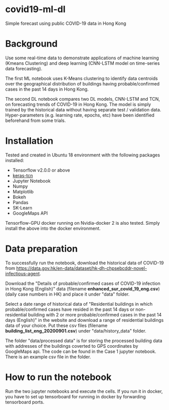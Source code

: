 # covid19-ml-dl
Simple forecast using public COVID-19 data in Hong Kong

# Background
Use some real-time data to demonstrate applications of machine learning (Kmeans Clustering) and deep learning (CNN-LSTM model on time-series data forecasting). 

The first ML notebook uses K-Means clustering to identify data centroids over the geographical distribution of buildings having probable/confirmed cases in the past 14 days in Hong Kong.

The second DL notebook compares two DL models, CNN-LSTM and TCN, on forecasting trends of COVID-19 in Hong Kong. The model is simply trained by the historical data without having separate test / validation data. Hyper-parameters (e.g. learning rate, epochs, etc) have been identified beforehand from some trials. 

# Installation
Tested and created in Ubuntu 18 environment with the following packages installed:
+ Tensorflow v2.0.0 or above
+ [keras-tcn](https://github.com/philipperemy/keras-tcn) 
+ Jupyter Notebook
+ Numpy
+ Matplotlib
+ Bokeh
+ Pandas
+ SK-Learn
+ GoogleMaps API

Tensorflow-GPU docker running on Nvidia-docker 2 is also tested. Simply install the above into the docker environment.

# Data preparation
To successfully run the notebook, download the historical data of COVID-19 from https://data.gov.hk/en-data/dataset/hk-dh-chpsebcddr-novel-infectious-agent.

Download the "Details of probable/confirmed cases of COVID-19 infection in Hong Kong (English)" data (filename **enhanced_sur_covid_19_eng.csv**) (daily case numbers in HK) and place it under "data" folder.

Select a date range of historical data of "Residential buildings in which probable/confirmed cases have resided in the past 14 days or non-residential building with 2 or more probable/confirmed cases in the past 14 days (English)" in the website and download a range of residential buildings data of your choice. Put these csv files (filename **building_list_eng_20200901.csv**) under "data/history_data" folder.

The folder "data/processed data" is for storing the processed building data with addresses of the buildings coverted to GPS coordinates by GoogleMaps api. The code can be found in the Case 1 jupyter notebook. There is an example csv file in the folder.

# How to run the notebook
Run the two jupyter notebooks and execute the cells. If you run it in docker, you have to set up tensorboard for running in docker by forwarding tensorboard ports.

